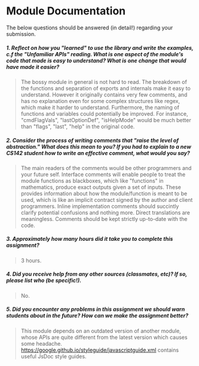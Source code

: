 # Module Documentation

The below questions should be answered (in detail!) regarding your submission.

##### 1. Reflect on how you "learned" to use the library and write the examples, c.f the "Unfamiliar APIs" reading. What is one aspect of the module's code that made is easy to understand? What is one change that would have made it easier?
> The bossy module in general is not hard to read. The breakdown of the functions and separation of exports and internals make it easy to understand. However it originally contains very few comments, and has no explanation even for some complex structures like regex, which make it harder to understand. Furthermore, the naming of functions and variables could potentially be improved. For instance, "cmdFlagVals", "lastOptionDef", "isHelpMode" would be much better than "flags", "last", "help" in the original code.


##### 2. Consider the process of writing comments that "raise the level of abstraction." What does this mean to you? If you had to explain to a new CS142 student how to write an effective comment, what would you say? #####
> The main readers of the comments would be other programmers and your future self. Interface comments will enable people to treat the module functions as blackboxes, which like "functions" in mathematics, produce exact outputs given a set of inputs. These provides information about how the module/function is meant to be used, which is like an implicit contract signed by the author and client programmers. Inline implementation comments should succintly clarify potential confusions and nothing more. Direct translations are meaningless. Comments should be kept strictly up-to-date with the code.


##### 3. Approximately how many hours did it take you to complete this assignment? #####
> 3 hours.


##### 4. Did you receive help from any other sources (classmates, etc)? If so, please list who (be specific!). #####
> No.


##### 5. Did you encounter any problems in this assignment we should warn students about in the future? How can we make the assignment better? #####
> This module depends on an outdated version of another module, whose APIs are quite different from the latest version which causes some headache. https://google.github.io/styleguide/javascriptguide.xml contains useful JsDoc style guides.
